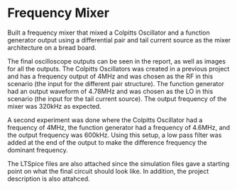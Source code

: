 # Frequency Mixer
Built a frequency mixer that mixed a Colpitts Oscillator and a function generator output using a differential pair and tail current source as the mixer architecture on a bread board.

The final oscilloscope outputs can be seen in the report, as well as images for all the outputs. The Colpitts Oscillators was created in a previous project and has a frequency output of 4MHz and was chosen as the RF in this scenario (the input for the different pair structure). The function generator had an output waveform of 4.78MHz and was chosen as the LO in this scenario (the input for the tail current source). The output frequency of the mixer was 320kHz as expected.

A second experiment was done where the Colpitts Oscillator had a frequency of 4MHz, the function generator had a frequency of 4.6MHz, and the output frequency was 600kHz. Using this setup, a low pass filter was added at the end of the output to make the difference frequency the dominant frequency. 

The LTSpice files are also attached since the simulation files gave a starting point on what the final circuit should look like. In addition, the project description is also attahced.